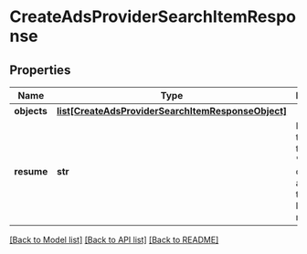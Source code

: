 # CreateAdsProviderSearchItemResponse

## Properties
Name | Type | Description | Notes
------------ | ------------- | ------------- | -------------
**objects** | [**list[CreateAdsProviderSearchItemResponseObject]**](CreateAdsProviderSearchItemResponseObject.md) |  | [optional] 
**resume** | **str** | Provide this token as the &#39;resume&#39; query argument to continue listing results. | [optional] 

[[Back to Model list]](../README.md#documentation-for-models) [[Back to API list]](../README.md#documentation-for-api-endpoints) [[Back to README]](../README.md)


